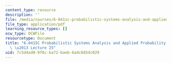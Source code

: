 ```yaml
---
content_type: resource
description: ''
file: /media/courses/6-041sc-probabilistic-systems-analysis-and-applied-probability-fall-2013/7c5d4ad09f0cba72baeb6adc685dc029_MIT6_041SCF13_lec25_300k.mp4.pdf
file_type: application/pdf
learning_resource_types: []
ocw_type: OCWFile
resourcetype: Document
title: "6.041SC Probabilistic Systems Analysis and Applied Probability, Fall 2013Transcript\
  \ \u2013 Lecture 25"
uid: 7c5d4ad0-9f0c-ba72-baeb-6adc685dc029
---
```

